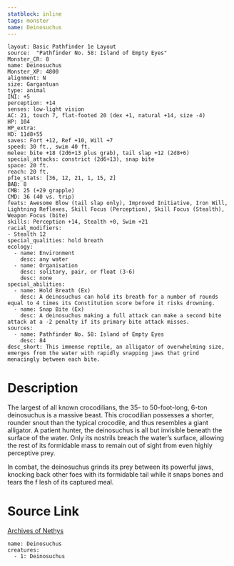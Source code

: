 ```yaml
---
statblock: inline
tags: monster
name: Deinosuchus
---
```

```statblock
layout: Basic Pathfinder 1e Layout
source:  "Pathfinder No. 58: Island of Empty Eyes"
Monster_CR: 8
name: Deinosuchus
Monster_XP: 4800
alignment: N
size: Gargantuan
type: animal
INI: +5
perception: +14
senses: low-light vision
AC: 21, touch 7, flat-footed 20 (dex +1, natural +14, size -4)
HP: 104
HP_extra: 
HD: 11d8+55
saves: Fort +12, Ref +10, Will +7
speed: 30 ft., swim 40 ft.
melee: bite +18 (2d6+13 plus grab), tail slap +12 (2d8+6)
special_attacks: constrict (2d6+13), snap bite
space: 20 ft.
reach: 20 ft.
pf1e_stats: [36, 12, 21, 1, 15, 2]
BAB: 8
CMB: 25 (+29 grapple)
CMD: 36 (40 vs. trip)
feats: Awesome Blow (tail slap only), Improved Initiative, Iron Will, Lightning Reflexes, Skill Focus (Perception), Skill Focus (Stealth), Weapon Focus (bite)
skills: Perception +14, Stealth +0, Swim +21
racial_modifiers:
- Stealth 12
special_qualities: hold breath
ecology:
  - name: Environment
    desc: any water
  - name: Organisation
    desc: solitary, pair, or float (3-6)
    desc: none
special_abilities:
  - name: Hold Breath (Ex)
    desc: A deinosuchus can hold its breath for a number of rounds equal to 4 times its Constitution score before it risks drowning.
  - name: Snap Bite (Ex)
    desc: A deinosuchus making a full attack can make a second bite attack at a -2 penalty if its primary bite attack misses.
sources:
  - name: Pathfinder No. 58: Island of Empty Eyes
    desc: 84
desc_short: This immense reptile, an alligator of overwhelming size, emerges from the water with rapidly snapping jaws that grind menacingly between each bite.
```
# Description
The largest of all known crocodilians, the 35- to 50-foot-long, 6-ton deinosuchus is a massive beast. This crocodilian possesses a shorter, rounder snout than the typical crocodile, and thus resembles a giant alligator. A patient hunter, the deinosuchus is all but invisible beneath the surface of the water. Only its nostrils breach the water’s surface, allowing the rest of its formidable mass to remain out of sight from even highly perceptive prey.

In combat, the deinosuchus grinds its prey between its powerful jaws, knocking back other foes with its formidable tail while it snaps bones and tears the f lesh of its captured meal.
# Source Link
[Archives of Nethys](https://aonprd.com/MonsterDisplay.aspx?ItemName=Deinosuchus)
```encounter-table
name: Deinosuchus
creatures:
  - 1: Deinosuchus
```
